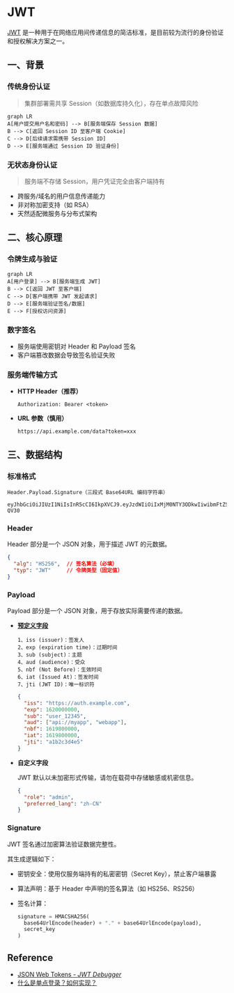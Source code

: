 # JWT

[JWT](https://datatracker.ietf.org/doc/html/rfc7519) 是一种用于在网络应用间传递信息的简洁标准，是目前较为流行的身份验证和授权解决方案之一。

## 一、背景

### 传统身份认证

> 集群部署需共享 Session（如数据库持久化），存在单点故障风险

```mermaid
graph LR
A[用户提交用户名和密码] --> B[服务端保存 Session 数据]
B --> C[返回 Session ID 至客户端 Cookie]
C --> D[后续请求需携带 Session ID]
D --> E[服务端通过 Session ID 验证身份]
```

### 无状态身份认证

> 服务端不存储 Session，用户凭证完全由客户端持有

- 跨服务/域名的用户信息传递能力
- 非对称加密支持（如 RSA）
- 天然适配微服务与分布式架构

## 二、核心原理

### 令牌生成与验证

```mermaid
graph LR
A[用户登录] --> B[服务端生成 JWT]
B --> C[返回 JWT 至客户端]
C --> D[客户端携带 JWT 发起请求]
D --> E[服务端验证签名/数据]
E --> F[授权访问资源]
```

### 数字签名

- 服务端使用密钥对 Header 和 Payload 签名
- 客户端篡改数据会导致签名验证失败

### 服务端传输方式

- **HTTP Header（推荐）**

  ```http
  Authorization: Bearer <token>
  ```

- **URL 参数（慎用）**

  ```
  https://api.example.com/data?token=xxx
  ```

## 三、数据结构

### 标准格式

```
Header.Payload.Signature（三段式 Base64URL 编码字符串）

eyJhbGciOiJIUzI1NiIsInR5cCI6IkpXVCJ9.eyJzdWIiOiIxMjM0NTY3ODkwIiwibmFtZSI6IkpvaG4gRG9lIiwiYWRtaW4iOnRydWUsImlhdCI6MTUxNjIzOTAyMn0.KMUFsIDTnFmyG3nMiGM6H9FNFUROf3wh7SmqJp-QV30
```

### Header

Header 部分是一个 JSON 对象，用于描述 JWT 的元数据。

```json
{
  "alg": "HS256",  // 签名算法（必填）
  "typ": "JWT"     // 令牌类型（固定值）
}
```

### Payload

Payload 部分是一个 JSON 对象，用于存放实际需要传递的数据。

- [**预定义字段**](https://datatracker.ietf.org/doc/html/rfc7519#section-4.1)

  ```
  1、iss (issuer)：签发人
  2、exp (expiration time)：过期时间
  3、sub (subject)：主题
  4、aud (audience)：受众
  5、nbf (Not Before)：生效时间
  6、iat (Issued At)：签发时间
  7、jti (JWT ID)：唯一标识符
  ```
  
  ```json
  {
    "iss": "https://auth.example.com",
    "exp": 1620000000,
    "sub": "user_12345",
    "aud": ["api://myapp", "webapp"],
    "nbf": 1619800000,
    "iat": 1619800000,
    "jti": "a1b2c3d4e5"
  }
  ```
  
- **自定义字段**

  JWT 默认以未加密形式传输，请勿在载荷中存储敏感或机密信息。

  ```json
  {
    "role": "admin",
    "preferred_lang": "zh-CN"
  }
  ```

### Signature

JWT 签名通过加密算法验证数据完整性。

其生成逻辑如下：

- 密钥安全：使用仅服务端持有的私密密钥（Secret Key），禁止客户端暴露

- 算法声明：基于 Header 中声明的签名算法（如 HS256、RS256）

- 签名计算：

  ```python
  signature = HMACSHA256(
    base64UrlEncode(header) + "." + base64UrlEncode(payload),
    secret_key
  )
  ```

## Reference

- [JSON Web Tokens - *JWT Debugger*](https://jwt.io/)
- [什么是单点登录？如何实现？](https://github.com/febobo/web-interview/issues/91)

